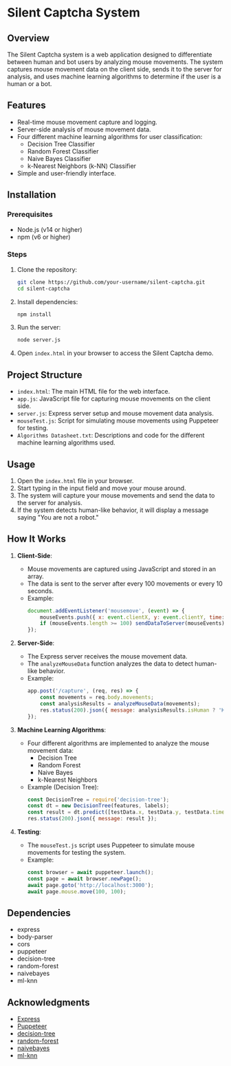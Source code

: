 # Silent Captcha System

## Overview
The Silent Captcha system is a web application designed to differentiate between human and bot users by analyzing mouse movements. The system captures mouse movement data on the client side, sends it to the server for analysis, and uses machine learning algorithms to determine if the user is a human or a bot.

## Features
- Real-time mouse movement capture and logging.
- Server-side analysis of mouse movement data.
- Four different machine learning algorithms for user classification:
  - Decision Tree Classifier
  - Random Forest Classifier
  - Naive Bayes Classifier
  - k-Nearest Neighbors (k-NN) Classifier
- Simple and user-friendly interface.

## Installation

### Prerequisites
- Node.js (v14 or higher)
- npm (v6 or higher)

### Steps
1. Clone the repository:
    ```sh
    git clone https://github.com/your-username/silent-captcha.git
    cd silent-captcha
    ```

2. Install dependencies:
    ```sh
    npm install
    ```

3. Run the server:
    ```sh
    node server.js
    ```

4. Open `index.html` in your browser to access the Silent Captcha demo.

## Project Structure
- `index.html`: The main HTML file for the web interface.
- `app.js`: JavaScript file for capturing mouse movements on the client side.
- `server.js`: Express server setup and mouse movement data analysis.
- `mouseTest.js`: Script for simulating mouse movements using Puppeteer for testing.
- `Algorithms Datasheet.txt`: Descriptions and code for the different machine learning algorithms used.

## Usage
1. Open the `index.html` file in your browser.
2. Start typing in the input field and move your mouse around.
3. The system will capture your mouse movements and send the data to the server for analysis.
4. If the system detects human-like behavior, it will display a message saying "You are not a robot."

## How It Works
1. **Client-Side**:
   - Mouse movements are captured using JavaScript and stored in an array.
   - The data is sent to the server after every 100 movements or every 10 seconds.
   - Example:
     ```javascript
     document.addEventListener('mousemove', (event) => {
         mouseEvents.push({ x: event.clientX, y: event.clientY, time: Date.now() });
         if (mouseEvents.length >= 100) sendDataToServer(mouseEvents);
     });
     ```

2. **Server-Side**:
   - The Express server receives the mouse movement data.
   - The `analyzeMouseData` function analyzes the data to detect human-like behavior.
   - Example:
     ```javascript
     app.post('/capture', (req, res) => {
         const movements = req.body.movements;
         const analysisResults = analyzeMouseData(movements);
         res.status(200).json({ message: analysisResults.isHuman ? 'Human' : 'Bot' });
     });
     ```

3. **Machine Learning Algorithms**:
   - Four different algorithms are implemented to analyze the mouse movement data:
     - Decision Tree
     - Random Forest
     - Naive Bayes
     - k-Nearest Neighbors
   - Example (Decision Tree):
     ```javascript
     const DecisionTree = require('decision-tree');
     const dt = new DecisionTree(features, labels);
     const result = dt.predict([testData.x, testData.y, testData.time]);
     res.status(200).json({ message: result });
     ```

4. **Testing**:
   - The `mouseTest.js` script uses Puppeteer to simulate mouse movements for testing the system.
   - Example:
     ```javascript
     const browser = await puppeteer.launch();
     const page = await browser.newPage();
     await page.goto('http://localhost:3000');
     await page.mouse.move(100, 100);
     ```

## Dependencies
- express
- body-parser
- cors
- puppeteer
- decision-tree
- random-forest
- naivebayes
- ml-knn

## Acknowledgments
- [Express](https://expressjs.com/)
- [Puppeteer](https://github.com/puppeteer/puppeteer)
- [decision-tree](https://www.npmjs.com/package/decision-tree)
- [random-forest](https://www.npmjs.com/package/random-forest)
- [naivebayes](https://www.npmjs.com/package/naivebayes)
- [ml-knn](https://www.npmjs.com/package/ml-knn)
